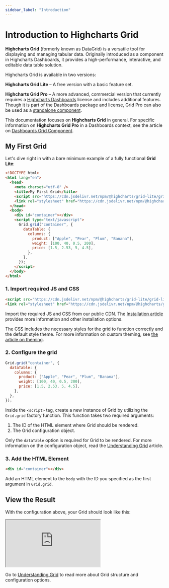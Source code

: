 ```yaml
---
sidebar_label: "Introduction"
---
```


# Introduction to Highcharts Grid

**Highcharts Grid** (formerly known as DataGrid) is a versatile tool for displaying and managing tabular data. Originally introduced as a component in Highcharts Dashboards, it provides a high-performance, interactive, and editable data table solution.

Highcharts Grid is available in two versions:

**Highcharts Grid Lite** – A free version with a basic feature set.

**Highcharts Grid Pro** – A more advanced, commercial version that currently requires a [Highcharts Dashboards](https://www.highcharts.com/docs/dashboards/grid-component) license and includes additional features. Though it is part of the Dashboards package and license, Grid Pro can also be used as a [standalone component](https://www.highcharts.com/docs/dashboards/grid-standalone).

This documentation focuses on **Highcharts Grid** in general. For specific information on **Highcharts Grid Pro** in a Dashboards context, see the article on [Dashboards Grid Component](https://www.highcharts.com/docs/dashboards/grid-component).

## My First Grid

Let's dive right in with a bare minimum example of a fully functional **Grid Lite**:

```html
<!DOCTYPE html>
<html lang="en">
  <head>
    <meta charset="utf-8" />
    <title>My First Grid</title>
    <script src="https://cdn.jsdelivr.net/npm/@highcharts/grid-lite/grid-lite.js"></script>
    <link rel="stylesheet" href="https://cdn.jsdelivr.net/npm/@highcharts/grid-lite/css/grid.css" />
  </head>
  <body>
    <div id="container"></div>
    <script type="text/javascript">
      Grid.grid("container", {
        dataTable: {
          columns: {
            product: ["Apple", "Pear", "Plum", "Banana"],
            weight: [100, 40, 0.5, 200],
            price: [1.5, 2.53, 5, 4.5],
          },
        },
      });
    </script>
  </body>
</html>
```

### 1. Import required JS and CSS

```html
<script src="https://cdn.jsdelivr.net/npm/@highcharts/grid-lite/grid-lite.js"></script>
<link rel="stylesheet" href="https://cdn.jsdelivr.net/npm/@highcharts/grid-lite/css/grid.css" />
```

Import the required JS and CSS from our public CDN. The [Installation article](https://www.highcharts.com/docs/grid/installation) provides more information and other installation options.

The CSS includes the necessary styles for the grid to function correctly and the default style theme. For more information on custom theming, see [the article on theming](https://www.highcharts.com/docs/grid/theming/theming).

### 2. Configure the grid

```js
Grid.grid("container", {
  dataTable: {
    columns: {
      product: ["Apple", "Pear", "Plum", "Banana"],
      weight: [100, 40, 0.5, 200],
      price: [1.5, 2.53, 5, 4.5],
    },
  },
});
```

Inside the `<script>` tag, create a new instance of Grid by utilizing the `Grid.grid` factory function. This function takes two required arguments:

1. The ID of the HTML element where Grid should be rendered.
2. The Grid configuration object.

Only the `dataTable` option is required for Grid to be rendered. For more information on the configuration object, read the [Understanding Grid](https://www.highcharts.com/docs/grid/understanding-grid) article.

### 3. Add the HTML Element

```html
<div id="container"></div>
```

Add an HTML element to the `body` with the ID you specified as the first argument in `Grid.grid`.

## View the Result

With the configuration above, your Grid should look like this:

<iframe src="https://www.highcharts.com/samples/embed/grid/demo/your-first-grid" allow="fullscreen"></iframe>

Go to [Understanding Grid](https://www.highcharts.com/docs/grid/understanding-grid) to read more about Grid structure and configuration options.
